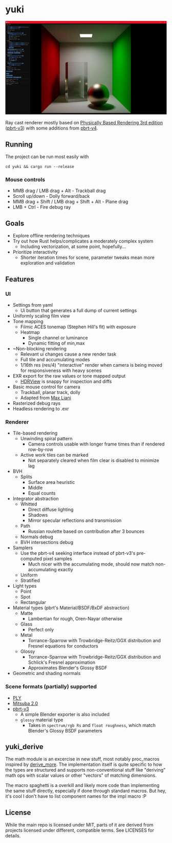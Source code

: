 # yuki

![screenshot](screenshot.png)

Ray cast renderer mostly based on [Physically Based Rendering 3rd edition](http://www.pbr-book.org/) ([pbrt-v3](https://github.com/mmp/pbrt-v3)) with some additions from [pbrt-v4](https://github.com/mmp/pbrt-v4).

## Running

The project can be run most easily with

```
cd yuki && cargo run --release
```

### Mouse controls

- MMB drag / LMB drag + Alt - Trackball drag
- Scroll up/down - Dolly forward/back
- MMB drag + Shift / LMB drag + Shift + Alt - Plane drag
- LMB + Ctrl - Fire debug ray

## Goals

- Explore offline rendering techniques
- Try out how Rust helps/complicates a moderately complex system
  - Including vectorization, at some point, hopefully...
- Prioritize interactivity
  - Shorter iteration times for scene, parameter tweaks mean more exploration and validation

## Features

### UI

- Settings from yaml
  - Ui button that generates a full dump of current settings
- Uniformly scaling film view
- Tone mapping
  - Filmic ACES tonemap (Stephen Hill's fit) with exposure
  - Heatmap
    - Single channel or luminance
    - Dynamic fitting of min,max
- ~Non-blocking rendering
  - Relevant ui changes cause a new render task
  - Full tile and accumulating modes
  - 1/16th res (res/4) "interactive" render when camera is being moved for responsiveness with heavy scenes
- EXR export for the raw values or tone mapped output
  - [HDRView](https://github.com/wkjarosz/hdrview) is snappy for inspection and diffs
- Basic mouse control for camera
  - Trackball, planar track, dolly
  - Adapted from [Max Liani](https://maxliani.wordpress.com/2021/06/08/offline-to-realtime-camera-manipulation/)
- Rasterized debug rays
- Headless rendering to .exr

### Renderer

- Tile-based rendering
  - Unwinding spiral pattern
    - Camera controls usable with longer frame times than if rendered row-by-row
  - Active work tiles can be marked
    - Not separately cleared when film clear is disabled to minimize lag
- BVH
  - Splits
    - Surface area heuristic
    - Middle
    - Equal counts
- Integrator abstraction
  - Whitted
    - Direct diffuse lighting
    - Shadows
    - Mirror specular reflections and transmission
  - Path
    - Russian roulette based on contribution after 3 bounces
  - Normals debug
  - BVH intersections debug
- Samplers
  - Use the pbrt-v4 seeking interface instead of pbrt-v3's pre-computed pixel samples
    - Much nicer with the accumulating mode, should now match non-accumulating exactly
  - Uniform
  - Stratified
- Light types
  - Point
  - Spot
  - Rectangular
- Material types (pbrt's Material/BSDF/BxDF abstraction)
  - Matte
    - Lambertian for rough, Oren-Nayar otherwise
  - Glass
    - Perfect only
  - Metal
    - Torrance-Sparrow with Trowbridge-Reitz/GGX distribution and Fresnel equations for conductors
  - Glossy
    - Torrance-Sparrow with Trowbridge-Reitz/GGX distribution and Schlick's Fresnel approximation
    - Approximates Blender's Glossy BSDF
- Geometric and shading normals

### Scene formats (partially) supported

- [PLY](http://paulbourke.net/dataformats/ply/)
- [Mitsuba 2.0](https://mitsuba2.readthedocs.io/en/latest/)
- [pbrt-v3](https://www.pbrt.org/fileformat-v3)
  - A simple Blender exporter is also included
  - `glossy` material type
    - Takes in `spectrum/rgb Rs` and `float roughness`, which match Blender's Glossy BSDF parameters

## yuki_derive

The math module is an excercise in new stuff, most notably proc_macros inspired by [derive_more](https://github.com/JelteF/derive_more). The implementation itself is quite specific to how the types are structured and supports non-conventional stuff like "deriving" math ops with scalar values or other "vectors" of matching dimensions.

The macro spaghetti is a overkill and likely more code than implementing the same stuff directly, especially if done through standard macros. But hey, it's cool I don't have to list component names for the impl macro :P

## License

While the main repo is licensed under MIT, parts of it are derived from projects licensed under different, compatible terms. See LICENSES for details.
